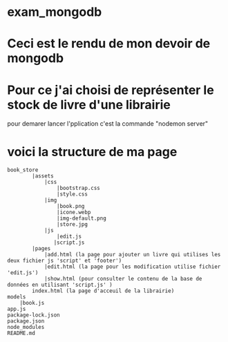 # exam_mongodb
# Ceci est le rendu de mon devoir de mongodb
# Pour ce j'ai choisi de représenter le stock de livre d'une librairie

pour demarer lancer l'pplication c'est la commande "nodemon server"

# voici la structure de ma page

    book_store
            |assets
                |css
                    |bootstrap.css
                    |style.css
                |img
                    |book.png
                    |icone.webp
                    |img-default.png
                    |store.jpg
                |js
                    |edit.js
                   |script.js
            |pages
                |add.html (la page pour ajouter un livre qui utilises les deux fichier js 'script' et 'footer')
                |edit.html (la page pour les modification utilise fichier 'edit.js')
                |show.html (pour consulter le contenu de la base de données en utilisant 'script.js' )
            index.html (la page d'acceuil de la librairie)
    models
        |book.js
    app.js
    package-lock.json
    package.json
    node_modules
    README.md 
